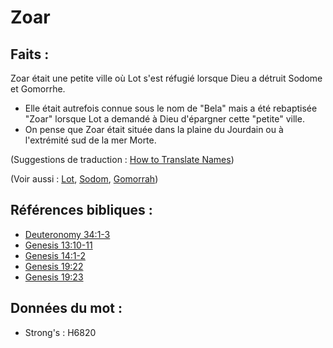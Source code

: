 # Zoar

## Faits :

Zoar était une petite ville où Lot s'est réfugié lorsque Dieu a détruit Sodome et Gomorrhe.

* Elle était autrefois connue sous le nom de "Bela" mais a été rebaptisée "Zoar" lorsque Lot a demandé à Dieu d'épargner cette "petite" ville.
* On pense que Zoar était située dans la plaine du Jourdain ou à l'extrémité sud de la mer Morte.

(Suggestions de traduction : [How to Translate Names](rc://en/ta/man/translate/translate-names))

(Voir aussi : [Lot](../names/lot.md), [Sodom](../names/sodom.md), [Gomorrah](../names/gomorrah.md))

## Références bibliques :

* [Deuteronomy 34:1-3](rc://en/tn/help/deu/34/01)
* [Genesis 13:10-11](rc://en/tn/help/gen/13/10)
* [Genesis 14:1-2](rc://en/tn/help/gen/14/01)
* [Genesis 19:22](rc://en/tn/help/gen/19/22)
* [Genesis 19:23](rc://en/tn/help/gen/19/23)

## Données du mot :

* Strong's : H6820
